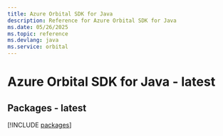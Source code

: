 ```yaml
---
title: Azure Orbital SDK for Java
description: Reference for Azure Orbital SDK for Java
ms.date: 05/26/2025
ms.topic: reference
ms.devlang: java
ms.service: orbital
---
```

# Azure Orbital SDK for Java - latest
## Packages - latest
[!INCLUDE [packages](orbital-index.md)]